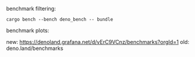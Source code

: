 benchmark filtering:

```
cargo bench --bench deno_bench -- bundle
```

benchmark plots:

new: https://denoland.grafana.net/d/vErC9VCnz/benchmarks?orgId=1 old:
deno.land/benchmarks
